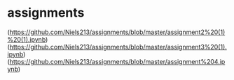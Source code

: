 # assignments
(https://github.com/Niels213/assignments/blob/master/assignment2%20(1)%20(1).ipynb)
(https://github.com/Niels213/assignments/blob/master/assignment3%20(1).ipynb)
(https://github.com/Niels213/assignments/blob/master/assignment%204.ipynb)

